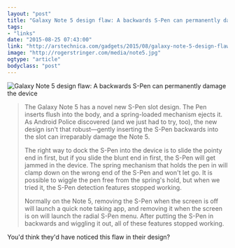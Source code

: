 ```yaml
---
layout: "post"
title: "Galaxy Note 5 design flaw: A backwards S-Pen can permanently damage the device"
tags: 
- "links"
date: "2015-08-25 07:43:00"
link: "http://arstechnica.com/gadgets/2015/08/galaxy-note-5-design-flaw-a-backwards-s-pen-can-permanently-damage-the-device/"
image: "http://rogerstringer.com/media/note5.jpg"
ogtype: "article"
bodyclass: "post"
---
```


![Galaxy Note 5 design flaw: A backwards S-Pen can permanently damage the device](http://rogerstringer.com/media/note5.jpg)

> 
> The Galaxy Note 5 has a novel new S-Pen slot design. The Pen inserts flush into the body, and a spring-loaded mechanism ejects it. As Android Police discovered (and we just had to try, too), the new design isn't that robust—gently inserting the S-Pen backwards into the slot can irreparably damage the Note 5.
> 
> The right way to dock the S-Pen into the device is to slide the pointy end in first, but if you slide the blunt end in first, the S-Pen will get jammed in the device. The spring mechanism that holds the pen in will clamp down on the wrong end of the S-Pen and won't let go. It is possible to wiggle the pen free from the spring's hold, but when we tried it, the S-Pen detection features stopped working.
> 
> Normally on the Note 5, removing the S-Pen when the screen is off will launch a quick note taking app, and removing it when the screen is on will launch the radial S-Pen menu. After putting the S-Pen in backwards and wiggling it out, all of these features stopped working.

You'd think they'd have noticed this flaw in their design?